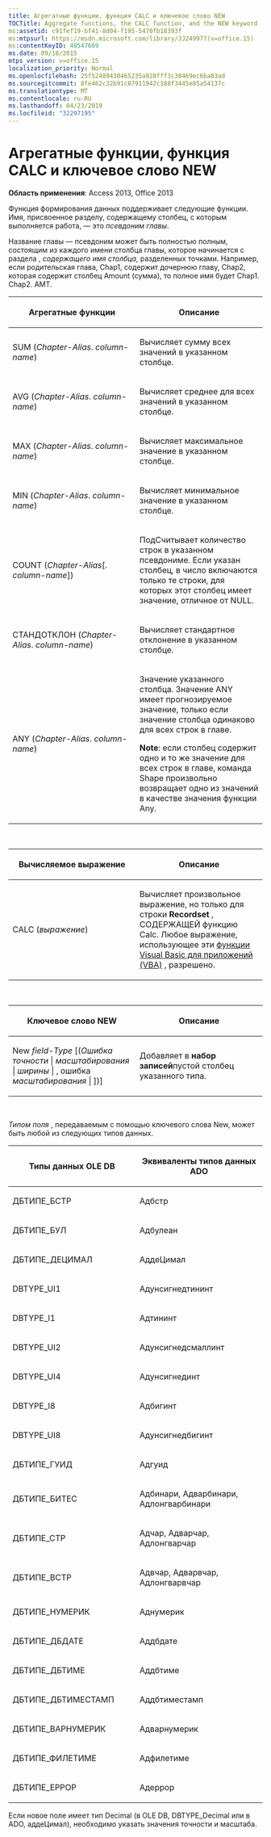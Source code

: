 ```yaml
---
title: Агрегатные функции, функция CALC и ключевое слово NEW
TOCTitle: Aggregate functions, the CALC function, and the NEW keyword
ms:assetid: c91fef19-bf41-8d04-f195-5470fb18393f
ms:mtpsurl: https://msdn.microsoft.com/library/JJ249977(v=office.15)
ms:contentKeyID: 48547669
ms.date: 09/18/2015
mtps_version: v=office.15
localization_priority: Normal
ms.openlocfilehash: 25f52489430465235a928fff3c38469ec6ba83ad
ms.sourcegitcommit: 8fe462c32b91c87911942c188f3445e85a54137c
ms.translationtype: MT
ms.contentlocale: ru-RU
ms.lasthandoff: 04/23/2019
ms.locfileid: "32297195"
---
```

# <a name="aggregate-functions-the-calc-function-and-the-new-keyword"></a>Агрегатные функции, функция CALC и ключевое слово NEW


**Область применения**: Access 2013, Office 2013

Функция формирования данных поддерживает следующие функции. Имя, присвоенное разделу, содержащему столбец, с которым выполняется работа, — это *псевдоним главы*.

Название главы — псевдоним может быть полностью полным, состоящим из каждого имени столбца главы, которое начинается с раздела *, содержащего имя столбца,* разделенных точками. Например, если родительская глава, Chap1, содержит дочернюю главу, Chap2, которая содержит столбец Amount (сумма), то полное имя будет Chap1. Chap2. AMT.

<table>
<colgroup>
<col style="width: 50%" />
<col style="width: 50%" />
</colgroup>
<thead>
<tr class="header">
<th><p>Агрегатные функции</p></th>
<th><p>Описание</p></th>
</tr>
</thead>
<tbody>
<tr class="odd">
<td><p>SUM (<em>Chapter-Alias</em>.<em> column-name</em>)</p></td>
<td><p>Вычисляет сумму всех значений в указанном столбце.</p></td>
</tr>
<tr class="even">
<td><p>AVG (<em>Chapter-Alias</em>.<em> column-name</em>)</p></td>
<td><p>Вычисляет среднее для всех значений в указанном столбце.</p></td>
</tr>
<tr class="odd">
<td><p>MAX (<em>Chapter-Alias</em>.<em> column-name</em>)</p></td>
<td><p>Вычисляет максимальное значение в указанном столбце.</p></td>
</tr>
<tr class="even">
<td><p>MIN (<em>Chapter-Alias</em>.<em> column-name</em>)</p></td>
<td><p>Вычисляет минимальное значение в указанном столбце.</p></td>
</tr>
<tr class="odd">
<td><p>COUNT (<em>Chapter-Alias</em>[.<em> column-name</em>])</p></td>
<td><p>ПодСчитывает количество строк в указанном псевдониме. Если указан столбец, в число включаются только те строки, для которых этот столбец имеет значение, отличное от NULL.</p></td>
</tr>
<tr class="even">
<td><p>СТАНДОТКЛОН (<em>Chapter-Alias</em>.<em> column-name</em>)</p></td>
<td><p>Вычисляет стандартное отклонение в указанном столбце.</p></td>
</tr>
<tr class="odd">
<td><p>ANY (<em>Chapter-Alias</em>.<em> column-name</em>)</p></td>
<td><p>Значение указанного столбца. Значение ANY имеет прогнозируемое значение, только если значение столбца одинаково для всех строк в главе.</p><p><strong>Note</strong>: если столбец содержит одно и то же значение для всех строк в главе, команда Shape произвольно возвращает одно из значений в качестве значения функции Any.</p></td>
</tr>
</tbody>
</table>

<br/>

<table>
<colgroup>
<col style="width: 50%" />
<col style="width: 50%" />
</colgroup>
<thead>
<tr class="header">
<th><p>Вычисляемое выражение</p></th>
<th><p>Описание</p></th>
</tr>
</thead>
<tbody>
<tr class="odd">
<td><p>CALC (<em>выражение</em>)</p></td>
<td><p>Вычисляет произвольное выражение, но только для строки <strong>Recordset</strong> , СОДЕРЖАЩЕЙ функцию Calc. Любое выражение, использующее эти <a href="visual-basic-for-applications-functions.md">функции Visual Basic для приложений (VBA)</a> , разрешено.</p></td>
</tr>
</tbody>
</table>

<br/>

<table>
<colgroup>
<col style="width: 50%" />
<col style="width: 50%" />
</colgroup>
<thead>
<tr class="header">
<th><p>Ключевое слово NEW</p></th>
<th><p>Описание</p></th>
</tr>
</thead>
<tbody>
<tr class="odd">
<td><p>New <em>field-Type</em> [(<em>Ошибка</em> <em>точности</em> | <em>масштабирования</em> | <em>ширины</em> | , ошибка <em>масштабирования</em> | <em></em>])]</p></td>
<td><p>Добавляет в <strong>набор записей</strong>пустой столбец указанного типа.</p></td>
</tr>
</tbody>
</table>

<br/>

*Типом поля* , передаваемым с помощью ключевого слова New, может быть любой из следующих типов данных.

<table>
<colgroup>
<col style="width: 50%" />
<col style="width: 50%" />
</colgroup>
<thead>
<tr class="header">
<th><p>Типы данных OLE DB</p></th>
<th><p>Эквиваленты типов данных ADO</p></th>
</tr>
</thead>
<tbody>
<tr class="odd">
<td><p>ДБТИПЕ_БСТР</p></td>
<td><p>Адбстр</p></td>
</tr>
<tr class="even">
<td><p>ДБТИПЕ_БУЛ</p></td>
<td><p>Адбулеан</p></td>
</tr>
<tr class="odd">
<td><p>ДБТИПЕ_ДЕЦИМАЛ</p></td>
<td><p>АддеЦимал</p></td>
</tr>
<tr class="even">
<td><p>DBTYPE_UI1</p></td>
<td><p>Адунсигнедтининт</p></td>
</tr>
<tr class="odd">
<td><p>DBTYPE_I1</p></td>
<td><p>Адтининт</p></td>
</tr>
<tr class="even">
<td><p>DBTYPE_UI2</p></td>
<td><p>Адунсигнедсмаллинт</p></td>
</tr>
<tr class="odd">
<td><p>DBTYPE_UI4</p></td>
<td><p>Адунсигнединт</p></td>
</tr>
<tr class="even">
<td><p>DBTYPE_I8</p></td>
<td><p>Адбигинт</p></td>
</tr>
<tr class="odd">
<td><p>DBTYPE_UI8</p></td>
<td><p>Адунсигнедбигинт</p></td>
</tr>
<tr class="even">
<td><p>ДБТИПЕ_ГУИД</p></td>
<td><p>Адгуид</p></td>
</tr>
<tr class="odd">
<td><p>ДБТИПЕ_БИТЕС</p></td>
<td><p>Адбинари, Адварбинари, Адлонгварбинари</p></td>
</tr>
<tr class="even">
<td><p>ДБТИПЕ_СТР</p></td>
<td><p>Адчар, Адварчар, Адлонгварчар</p></td>
</tr>
<tr class="odd">
<td><p>ДБТИПЕ_ВСТР</p></td>
<td><p>Адвчар, Адварвчар, Адлонгварвчар</p></td>
</tr>
<tr class="even">
<td><p>ДБТИПЕ_НУМЕРИК</p></td>
<td><p>Аднумерик</p></td>
</tr>
<tr class="odd">
<td><p>ДБТИПЕ_ДБДАТЕ</p></td>
<td><p>Аддбдате</p></td>
</tr>
<tr class="even">
<td><p>ДБТИПЕ_ДБТИМЕ</p></td>
<td><p>Аддбтиме</p></td>
</tr>
<tr class="odd">
<td><p>ДБТИПЕ_ДБТИМЕСТАМП</p></td>
<td><p>Аддбтиместамп</p></td>
</tr>
<tr class="even">
<td><p>ДБТИПЕ_ВАРНУМЕРИК</p></td>
<td><p>Адварнумерик</p></td>
</tr>
<tr class="odd">
<td><p>ДБТИПЕ_ФИЛЕТИМЕ</p></td>
<td><p>Адфилетиме</p></td>
</tr>
<tr class="even">
<td><p>ДБТИПЕ_ЕРРОР</p></td>
<td><p>Адеррор</p></td>
</tr>
</tbody>
</table>


Если новое поле имеет тип Decimal (в OLE DB, DBTYPE\_Decimal или в ADO, аддеЦимал), необходимо указать значения точности и масштаба.

